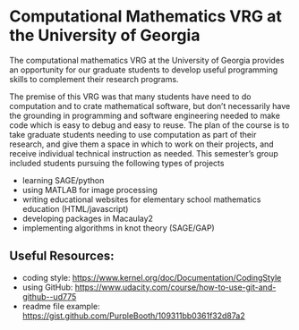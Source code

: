 # Computational Mathematics VRG at the University of Georgia

The computational mathematics VRG at the University of Georgia provides an opportunity for our graduate students to develop useful programming skills to complement their research programs.

The premise of this VRG was that many students have need to do computation and to crate mathematical software, but don’t necessarily have the grounding in programming and software engineering needed to make code which is easy to debug and easy to reuse. The plan of the course is to take graduate students needing to use computation as part of their research, and give them a space in which to work on their projects, and receive individual technical instruction as needed. This semester’s group included students pursuing the following types of projects

- learning SAGE/python
- using MATLAB for image processing
- writing educational websites for elementary school mathematics education (HTML/javascript)
- developing packages in Macaulay2
- implementing algorithms in knot theory (SAGE/GAP)

## Useful Resources:

 - coding style: https://www.kernel.org/doc/Documentation/CodingStyle
 - using GitHub: https://www.udacity.com/course/how-to-use-git-and-github--ud775
 - readme file example: https://gist.github.com/PurpleBooth/109311bb0361f32d87a2
